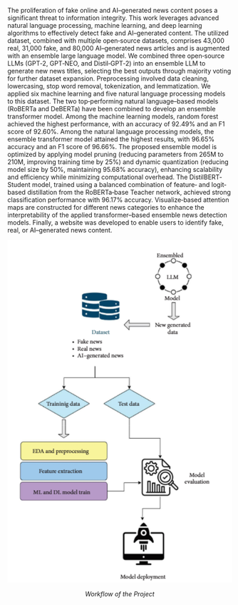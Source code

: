 The proliferation of fake online and AI–generated news content poses a significant threat to information integrity. This work leverages advanced natural language processing, machine learning, and deep learning algorithms to effectively detect fake and AI–generated content. The utilized dataset, combined with multiple open‐source datasets, comprises 43,000 real, 31,000 fake, and 80,000 AI–generated news articles and is augmented with an ensemble large language model. We combined three open‐source LLMs (GPT‐2, GPT‐NEO, and Distil‐GPT‐2) into an ensemble LLM to generate new news titles, selecting the best outputs through majority voting for further dataset expansion. Preprocessing involved data cleaning, lowercasing, stop word removal, tokenization, and lemmatization. We applied six machine learning and five natural language processing models to this dataset. The two top‐performing natural language–based models (RoBERTa and DeBERTa) have been combined to develop an ensemble transformer model. Among the machine learning models, random forest achieved the highest performance, with an accuracy of 92.49% and an F1 score of 92.60%. Among the natural language processing models, the ensemble transformer model attained the highest results, with 96.65% accuracy and an F1 score of 96.66%. The proposed ensemble model is optimized by applying model pruning (reducing parameters from 265M to 210M, improving training time by 25%) and dynamic quantization (reducing model size by 50%, maintaining 95.68% accuracy), enhancing scalability and efficiency while minimizing computational overhead. The DistilBERT‐Student model, trained using a balanced combination of feature‐ and logit‐based distillation from the RoBERTa‐base Teacher network, achieved strong classification performance with 96.17% accuracy. Visualize‐based attention maps are constructed for different news categories to enhance the interpretability of the applied transformer–based ensemble news detection models. Finally, a website was developed to enable users to identify fake, real, or AI–generated news content. 

<p align="center">
  <img src="Flowchart.png" alt="Workflow of the Project" width="600"/>
</p>
<p align="center"><em>Workflow of the Project</em></p>
